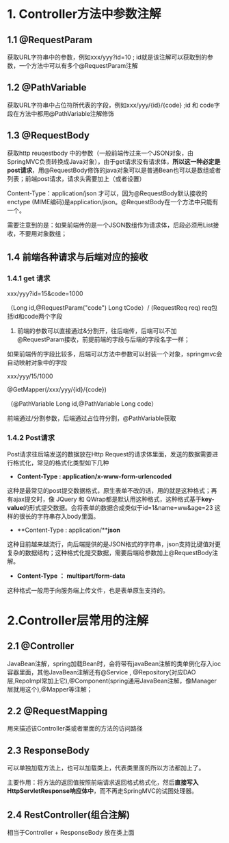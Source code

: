 # 1. Controller方法中参数注解

## 1.1 @RequestParam

获取URL字符串中的参数，例如xxx/yyy?id=10 ; id就是该注解可以获取到的参数，一个方法中可以有多个@RequestParam注解



## 1.2 @PathVariable

获取URL字符串中占位符所代表的字段，例如xxx/yyy/{id}/{code} ;id 和 code字段在方法中都用@PathVariable注解修饰



## 1.3 @RequestBody

获取http reuqestbody 中的参数（一般前端传过来一个JSON对象，由SpringMVC负责转换成Java对象），由于get请求没有请求体，**所以这一种必定是post请求**，用@RequestBody修饰的java对象可以是普通Bean也可以是数组或者列表；前端post请求，请求头需要加上（或者设置）

Content-Type：application/json 才可以，因为@RequestBody默认接收的enctype (MIME编码)是application/json。@RequestBody在一个方法中只能有一个。

需要注意到的是：如果前端传的是一个JSON数组作为请求体，后段必须用List接收，不要用对象数组；



## 1.4 前端各种请求与后端对应的接收

### 1.4.1 get 请求

  xxx/yyy?id=15&code=1000

（Long id,@RequestParam("code") Long tCode）/ (RequestReq req) req包括id和code两个字段

1.  前端的参数可以直接通过&分割开，往后端传，后端可以不加@RequestParam接收，前提前端的字段与后端的字段名字一样；

​    如果前端传的字段比较多，后端可以方法中参数可以封装一个对象，springmvc会自动映射对象中的字段



  xxx/yyy/15/1000

  @GetMapper(/xxx/yyy/{id}/{code})

（@PathVariable Long id,@PathVariable Long code）

前端通过/分割参数，后端通过占位符分割，@PathVariable获取



### 1.4.2 Post请求

Post请求往后端发送的数据放在Http Request的请求体里面，发送的数据需要进行格式化，常见的格式化类型如下几种

-   **Content-Type : application/x-www-form-urlencoded**

这种是最常见的post提交数据格式，原生表单不改的话，用的就是这种格式；再有ajax提交时，像 JQuery 和 QWrap都是默认用这种格式，这种格式基于**key-value**的形式提交数据。会将表单的数据合成类似于id=1&name=ww&age=23 这样的很长的字符串存入body里面。



-   **Content-Type : application/****json**

这种目前越来越流行，向后端提供的是JSON格式的字符串，json支持比键值对更复杂的数据结构；这种格式化提交数据，需要后端给参数加上@RequestBody注解。



-   **Content-Type ：** **multipart/form-data**

这种格式一般用于向服务端上传文件，也是表单原生支持的。



# 2.Controller层常用的注解

## 2.1 @Controller

JavaBean注解，spring加载Bean时，会将带有javaBean注解的类单例化存入ioc容器里面，其他JavaBean注解还有@Service , @Repository(对应DAO层,RepoImpl常加上它),@Component(spring通用JavaBean注解，像Manager层就用这个),@Mapper等注解；



## 2.2 @RequestMapping

用来描述该Controller类或者里面的方法的访问路径



## 2.3 ResponseBody

可以单独加载方法上，也可以加载类上，代表类里面的所以方法都加上了。

主要作用：将方法的返回值按照前端请求返回格式格式化，然后**直接写入HttpServletResponse响应体中**，而不再走SpringMVC的试图处理器。



## 2.4 RestController(组合注解)

相当于Controller + ResponseBody 放在类上面